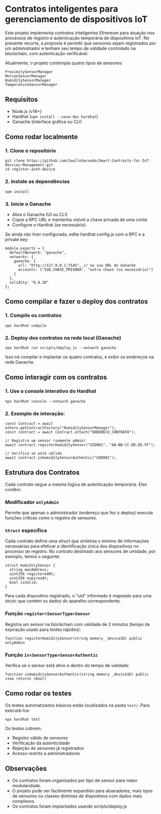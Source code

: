 # Contratos inteligentes para gerenciamento de dispositivos IoT

Este projeto implementa contratos inteligentes Ethereum para atuação nos processos de registro e autenticação temporária de dispositivos IoT. No presente recorte, a proposta é permitir que sensores sejam registrados por um administrador e tenham seu tempo de validade controlado na blockchain, com autenticação verificável.

Atualmente, o projeto contempla quatro tipos de sensores:

```shell
ProximitySensorManager
MotionSensorManager
HumiditySensorManager
TemperatureSensorManager
```

##  Requisitos

- Node.js (v18+)
- Hardhat (```npm install --save-dev hardhat```)
- Ganache (interface gráfica ou CLI)

## Como rodar localmente

### 1. Clone o repositório

```shell
git clone https://github.com/SaulloSecundo/Smart-Contracts-for-IoT-Devices-Management.git
cd register-auth-device
```

### 2. Instale as dependências

```shell
npm install
```
### 3. Inicie o Ganache
- Abra o Ganache (UI ou CLI)
- Copie a RPC URL e mantenha visível a chave privada de uma conta
- Configure o Hardhat (se necessário):

Se ainda não tiver configurado, edite hardhat.config.js com a RPC e a private key:

```shell
module.exports = {
  defaultNetwork: "ganache",
  networks: {
    ganache: {
      url: "http://127.0.0.1:7545", // ou sua URL do Ganache
      accounts: ["SUA_CHAVE_PRIVADA", "outra chave (se necessário)"]
    }
  },
  solidity: "0.8.20"
};
```
## Como compilar e fazer o deploy dos contratos

### 1. Compile os contratos

```shell
npx hardhat compile
```

### 2. Deploy dos contratos na rede local (Ganache)

```shell
npx hardhat run scripts/deploy.js --network ganache
```
Isso irá compilar e implantar os quatro contratos, e exibir os endereços na rede Ganache.

## Como interagir com os contratos

### 1. Use o console interativo do Hardhat

```shell
npx hardhat console --network ganache
```
### 2. Exemplo de interação:

```shell
const Contract = await ethers.getContractFactory("HumiditySensorManager");
const contract = await Contract.attach("ENDERECO_CONTRATO");

// Registra um sensor (somente admin)
await contract.registerHumiditySensor("UID001", "AA-BB-CC-DD-EE-FF");

// Verifica se está válido
await contract.isHumiditySensorAuthentic("UID001");
```

## Estrutura dos Contratos

Cada contrato segue a mesma lógica de autenticação temporária. Eles contêm:

### Modificador ```onlyAdmin```

Permite que apenas o administrador (endereço que fez o deploy) execute funções críticas como o registro de sensores.

### ```Struct``` específica

Cada contrato define uma struct que sintetisa o mínimo de informações necessárias para efetivar a identificação única dos dispositivos no processo de registro. No contrato destinado aos sensores de umidade, por exemplo, temos o seguinte:

```shell
struct HumiditySensor {
  string macAddress;
  uint256 registeredAt;
  uint256 expiresAt;
  bool isValid;
}
```

Para cada dispositivo registrado, o "uid" informado é mapeado para uma strutc que contém os dados do aparelho correspondente.
 
### Função ```register<SensorType>Sensor```

Registra um sensor na blockchain com validade de 2 minutos (tempo de expiração usado para testes rápidos):

```shell
function registerHumiditySensor(string memory _deviceID) public onlyAdmin
```

### Função ```is<SensorType>SensorAuthentic```

Verifica se o sensor está ativo e dentro do tempo de validade:

```shell
function isHumiditySensorAuthentic(string memory _deviceID) public view returns (bool)
```
## Como rodar os testes

Os testes automatizados básicos estão localizados na pasta ```test/```. Para executá-los:

```shell
npx hardhat test
```

Os testes cobrem:

- Registro válido de sensores
- Verificação da autenticidade
- Rejeição de sensores já registrados
- Acesso restrito a administradores

## Observações

- Os contratos foram organizados por tipo de sensor para maior modularidade.
- O projeto pode ser facilmente expandido para atuaradores, mais tipos de sensores ou classes distintas de dispostivos com dados mais complexos.
- Os contratos foram implantados usando scripts/deploy.js

